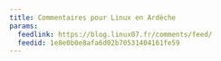 ```yaml
---
title: Commentaires pour Linux en Ardèche
params:
  feedlink: https://blog.linux07.fr/comments/feed/
  feedid: 1e8e0b0e8afa6d02b70531404161fe59
---
```

